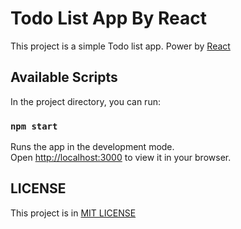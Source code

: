 # Todo List App By React

This project is a simple Todo list app. Power by [React](https://react.dev/) 

## Available Scripts

In the project directory, you can run:

### `npm start`

Runs the app in the development mode.\
Open [http://localhost:3000](http://localhost:3000) to view it in your browser.

## LICENSE

This project is in [MIT LICENSE](https://github.com/amirkangarloo/todo-list/blob/master/LICENSE)
